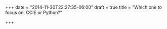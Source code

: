 +++
date = "2014-11-30T22:27:35-06:00"
draft = true
title = "Which one to focus on, CCIE or Python?"

+++

